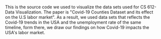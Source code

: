 This is the source code we used to visualize the data sets used for CS 612- Data Visualization. The paper is "Covid-19 Counties Dataset and its effect on the U.S labor market". As a result, we used data sets that reflects the Covid-19 trends in the USA and the unemployment rate of the same timeline, form there, we draw our findings on how Covid-19 impacts the USA's labor market.
